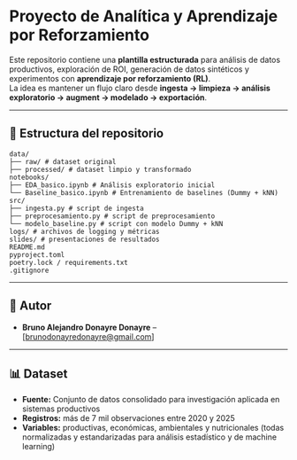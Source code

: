 # Proyecto de Analítica y Aprendizaje por Reforzamiento

Este repositorio contiene una **plantilla estructurada** para análisis de datos productivos, exploración de ROI, generación de datos sintéticos y experimentos con **aprendizaje por reforzamiento (RL)**.  
La idea es mantener un flujo claro desde **ingesta → limpieza → análisis exploratorio → augment → modelado → exportación**.

---

## 📂 Estructura del repositorio

```
data/
├── raw/ # dataset original
├── processed/ # dataset limpio y transformado
notebooks/
├── EDA_basico.ipynb # Análisis exploratorio inicial
└── Baseline_basico.ipynb # Entrenamiento de baselines (Dummy + kNN)
src/
├── ingesta.py # script de ingesta
├── preprocesamiento.py # script de preprocesamiento
└── modelo_baseline.py # script con modelo Dummy + kNN
logs/ # archivos de logging y métricas
slides/ # presentaciones de resultados
README.md
pyproject.toml
poetry.lock / requirements.txt
.gitignore
```
---

## 👥 Autor
- **Bruno Alejandro Donayre Donayre** – [brunodonayredonayre@gmail.com] 

---

## 📊 Dataset
- **Fuente:** Conjunto de datos consolidado para investigación aplicada en sistemas productivos  
- **Registros:** más de 7 mil observaciones entre 2020 y 2025  
- **Variables:** productivas, económicas, ambientales y nutricionales (todas normalizadas y estandarizadas para análisis estadístico y de machine learning)  

